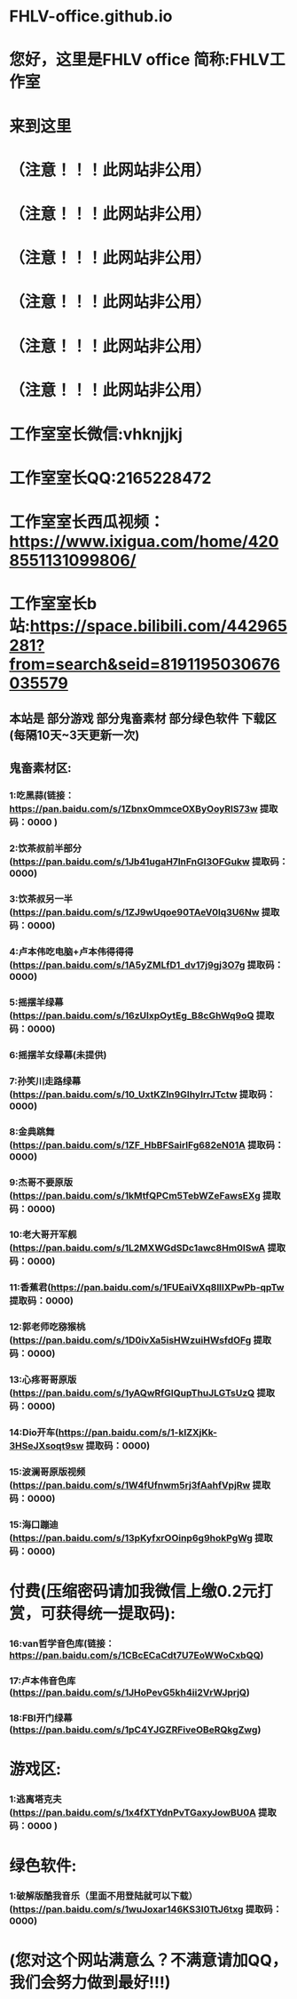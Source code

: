 # FHLV-office.github.io
# 您好，这里是FHLV office 简称:FHLV工作室
# 来到这里
# （注意！！！此网站非公用）
# （注意！！！此网站非公用）
# （注意！！！此网站非公用）
# （注意！！！此网站非公用）
# （注意！！！此网站非公用）
# （注意！！！此网站非公用）
# 工作室室长微信:vhknjjkj
# 工作室室长QQ:2165228472
# 工作室室长西瓜视频：https://www.ixigua.com/home/4208551131099806/
# 工作室室长b站:https://space.bilibili.com/442965281?from=search&seid=8191195030676035579






## 本站是 部分游戏 部分鬼畜素材 部分绿色软件 下载区(每隔10天~3天更新一次)

## 鬼畜素材区:

### 1:吃黑蒜(链接：https://pan.baidu.com/s/1ZbnxOmmceOXByOoyRlS73w 提取码：0000 )

### 2:饮茶叔前半部分(https://pan.baidu.com/s/1Jb41ugaH7lnFnGl3OFGukw 提取码：0000)

### 3:饮茶叔另一半(https://pan.baidu.com/s/1ZJ9wUqoe90TAeV0lq3U6Nw 提取码：0000)

### 4:卢本伟吃电脑+卢本伟得得得(https://pan.baidu.com/s/1A5yZMLfD1_dv17j9gj3O7g 提取码：0000)

### 5:摇摆羊绿幕(https://pan.baidu.com/s/16zUlxpOytEg_B8cGhWq9oQ 提取码：0000)

### 6:摇摆羊女绿幕(未提供)

### 7:孙笑川走路绿幕(https://pan.baidu.com/s/10_UxtKZln9GIhyIrrJTctw 提取码：0000)

### 8:金典跳舞(https://pan.baidu.com/s/1ZF_HbBFSairlFg682eN01A 提取码：0000)

### 9:杰哥不要原版(https://pan.baidu.com/s/1kMtfQPCm5TebWZeFawsEXg 提取码：0000)

### 10:老大哥开军舰(https://pan.baidu.com/s/1L2MXWGdSDc1awc8Hm0lSwA 提取码：0000)

### 11:香蕉君(https://pan.baidu.com/s/1FUEaiVXq8llIXPwPb-qpTw 提取码：0000)

### 12:郭老师吃猕猴桃(https://pan.baidu.com/s/1D0ivXa5isHWzuiHWsfdOFg 提取码：0000)

### 13:心疼哥哥原版(https://pan.baidu.com/s/1yAQwRfGlQupThuJLGTsUzQ 提取码：0000)

### 14:Dio开车(https://pan.baidu.com/s/1-kIZXjKk-3HSeJXsoqt9sw 提取码：0000)

### 15:波澜哥原版视频(https://pan.baidu.com/s/1W4fUfnwm5rj3fAahfVpjRw 提取码：0000)

### 15:海口蹦迪(https://pan.baidu.com/s/13pKyfxrOOinp6g9hokPgWg 提取码：0000)
### 
# 付费(压缩密码请加我微信上缴0.2元打赏，可获得统一提取码):

### 16:van哲学音色库(链接：https://pan.baidu.com/s/1CBcECaCdt7U7EoWWoCxbQQ)

### 17:卢本伟音色库(https://pan.baidu.com/s/1JHoPevG5kh4ii2VrWJprjQ)

### 18:FBI开门绿幕(https://pan.baidu.com/s/1pC4YJGZRFiveOBeRQkgZwg)

# 游戏区:

### 1:逃离塔克夫(https://pan.baidu.com/s/1x4fXTYdnPvTGaxyJowBU0A 提取码：0000 )

# 绿色软件:

### 1:破解版酷我音乐（里面不用登陆就可以下载）(https://pan.baidu.com/s/1wuJoxar146KS3I0TtJ6txg 提取码：0000)

# (您对这个网站满意么？不满意请加QQ，我们会努力做到最好!!!)
